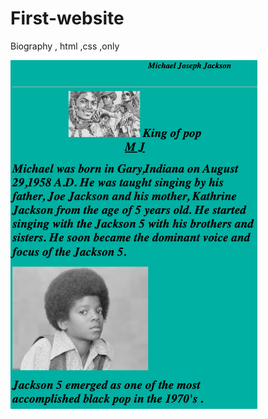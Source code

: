 # First-website
Biography , html ,css ,only

![image](https://github.com/Jackso0/First-website/blob/main/ichi.png)
